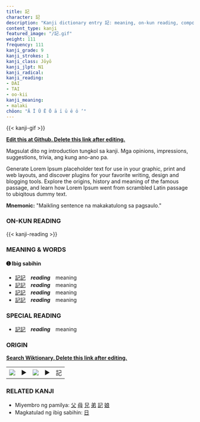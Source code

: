 ```yaml
---
title: 記
character: 記
description: "Kanji dictionary entry 記: meaning, on-kun reading, compounds, origin, related kanji"
content_type: kanji
featured_image: "/記.gif"
weight: 111
frequency: 111
kanji_grade: 9
kanji_strokes: 1
kanji_class: Jōyō
kanji_jlpt: N1
kanji_radical: 
kanji_reading: 
- DAI
- TAI
- oo-kii
kanji_meaning:
- malaki
chōon: "Ā Ī Ū Ē Ō ā ī ū ē ō ’"
---
```

[//]: # (Don't edit the line below. Kanji animated GIF code is automatically generated.)
{{< kanji-gif >}}

[//]: # (Edit below this line.)

**[Edit this at Github. Delete this link after editing.](https://github.com/tim0g/tim/tree/main/content/kanji/記/index.md)**

Magsulat dito ng introduction tungkol sa kanji. Mga opinions, impressions, suggestions, trivia, ang kung ano-ano pa.

Generate Lorem Ipsum placeholder text for use in your graphic, print and web layouts, and discover plugins for your favorite writing, design and blogging tools. Explore the origins, history and meaning of the famous passage, and learn how Lorem Ipsum went from scrambled Latin passage to ubiqitous dummy text.
 
**Mnemonic:** "Maikling sentence na makakatulong sa pagsaulo."

### ON-KUN READING

[//]: # (Don't edit the line below. ON-KUN READING code is automatically generated.)
{{< kanji-reading >}}

### MEANING & WORDS

#### ➊ **Ibig sabihin**
  - [記](../記)[記](../記)　***reading***　meaning
  - [記](../記)[記](../記)　***reading***　meaning
  - [記](../記)[記](../記)　***reading***　meaning
  - [記](../記)[記](../記)　***reading***　meaning

### SPECIAL READING
  - [記](../記)[記](../記)　***reading***　meaning

### ORIGIN

**[Search Wiktionary. Delete this link after editing.](https://wiktionary.org/wiki/記)**
<table class="kanji-table"><tr><td>
<img src="60px-記-bronze.svg.png">
</td><td>▶</td><td>
<img src="60px-記-oracle.svg.png">
</td><td>▶</td>
<td class="kanji-origin">記</td>
</tr></table>

### RELATED KANJI
- Miyembro ng pamilya: [父](../父) [母](../母) [兄](../兄) [弟](../弟) [記](../記) [娘](../娘)
- Magkatulad ng ibig sabihin: [日](../日)
